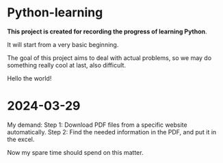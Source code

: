 # Python-learning

**This project is created for recording the progress of learning Python**.

It will start from a very basic beginning. 

The goal of this project aims to deal with actual problems, so we may do something really cool at last, also difficult.

Hello the world! 

# 2024-03-29
My demand:
Step 1: Download PDF files from a specific website automatically.
Step 2: Find the needed information in the PDF, and put it in the excel.

Now my spare time should spend on this matter.
